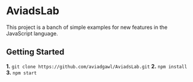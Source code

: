 # AviadsLab

This project is a banch of simple examples for new features in the JavaScript language.

## Getting Started

**1.** `git clone https://github.com/aviadgawl/AviadsLab.git`
**2.** `npm install`
**3.** `npm start`
